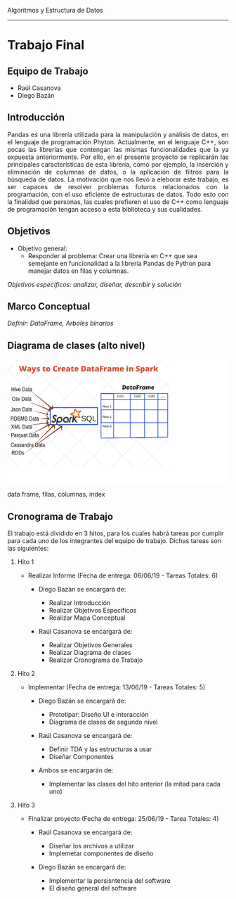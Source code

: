 Algoritmos y Estructura de Datos
********************************

# Trabajo Final

## Equipo de Trabajo

* Raúl Casanova
* Diego Bazán

## Introducción

<p style="text-align: justify;">Pandas es una librería utilizada para la manipulación y análisis de datos, en el lenguaje de programación Phyton. Actualmente, en el lenguaje C++, son pocas las librerías que contengan las mismas funcionalidades que la ya expuesta anteriormente. Por ello, en el presente proyecto se replicarán las principales características de esta librería, como por ejemplo, la inserción y eliminación de columnas de datos, o la aplicación de filtros para la búsqueda de datos. La motivación que nos llevó a eleborar este trabajo, es ser capaces de resolver problemas futuros relacionados con la programación, con el uso eficiente de estructuras de datos. Todo esto con la finalidad que personas, las cuales prefieren el uso de C++ como lenguaje de programación tengan acceso a esta biblioteca y sus cualidades.</p>

## Objetivos

* Objetivo general:
     * Responder al problema: Crear una librería en C++ que sea semejante en funcionalidad a la librería Pandas de Python para manejar datos en filas y columnas.

_Objetivos especificos: analizar, diseñar, describir y solución_

## Marco Conceptual

_Definir: DataFrame, Arboles binarios_

## Diagrama de clases (alto nivel)

![Diagrama de Clases](DataFrame.png)

data frame, filas, columnas, index

## Cronograma de Trabajo

El trabajo está dividido en 3 hitos, para los cuales habrá tareas por cumplir para cada uno de los integrantes del equipo de trabajo.
Dichas tareas son las siguientes:

1. Hito 1

    * Realizar Informe (Fecha de entrega: 06/06/19 - Tareas Totales: 6)
    
        * Diego Bazán se encargará de:
          *  Realizar Introducción
          *  Realizar Objetivos Específicos
          *  Realizar Mapa Conceptual  
          
        *  Raúl Casanova se encargará de:
            *  Realizar Objetivos Generales
            *  Realizar Diagrama de clases
            *  Realizar Cronograma de Trabajo
            
1. Hito 2

    * Implementar (Fecha de entrega: 13/06/19 - Tareas Totales: 5)
    
        * Diego Bazán se encargará de:
            * Prototipar: Diseño UI e interacción
            * Diagrama de clases de segundo nivel
            
        * Raúl Casanova se encargará de:
            * Definir TDA y las estructuras a usar
            * Diseñar Componentes
            
        * Ambos se encargarán de:
            * Implementar las clases del hito anterior (la mitad para cada uno)
    
1. Hito 3

    * Finalizar proyecto (Fecha de entrega: 25/06/19 - Tarea Totales: 4)
    
        * Raúl Casanova se encargará de:
            * Diseñar los archivos a utilizar
            * Implemetar componentes de diseño
            
        * Diego Bazán se encargará de:
            * Implementar la persisntencia del software
            * El diseño general del software
    
